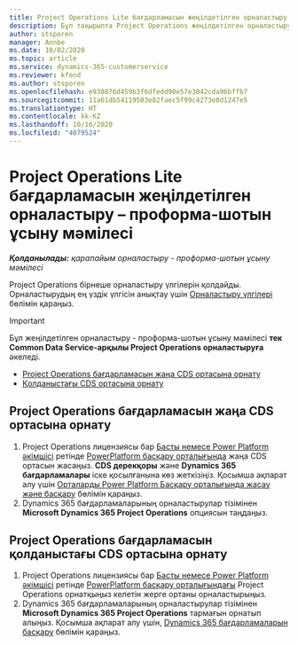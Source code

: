 ```yaml
---
title: Project Operations Lite бағдарламасын жеңілдетілген орналастыру – проформа-шотын ұсыну мәмілесі
description: Бұл тақырыпта Project Operations жеңілдетілген орналастыру бағдарламасын орнату амалы туралы ақпарат берілген - проформа-шотын ұсыну мәмілесі.
author: stsporen
manager: Annbe
ms.date: 10/02/2020
ms.topic: article
ms.service: dynamics-365-customerservice
ms.reviewer: kfend
ms.author: stsporen
ms.openlocfilehash: e938876d459b3f6dfedd90e57e3042cda96bffb7
ms.sourcegitcommit: 11a61db54119503e82faec5f99c4273e8d1247e5
ms.translationtype: HT
ms.contentlocale: kk-KZ
ms.lasthandoff: 10/16/2020
ms.locfileid: "4079524"
---
```

# <a name="deploy-project-operations-lite-deployment--deal-to-proforma-invoicing"></a>Project Operations Lite бағдарламасын жеңілдетілген орналастыру – проформа-шотын ұсыну мәмілесі

_**Қолданылады:** қарапайым орналастыру - проформа-шотын ұсыну мәмілесі_

Project Operations бірнеше орналастыру үлгілерін қолдайды. Орналастырудың ең үздік үлгісін анықтау үшін [Орналастыру үлгілері](determine-deployment-type.md) бөлімін қараңыз.


> [!IMPORTANT]
> Бұл жеңілдетілген орналастыру - проформа-шотын ұсыну мәмілесі **тек Common Data Service-арқылы Project Operations орналастыруға** әкеледі.

- [Project Operations бағдарламасын жаңа CDS ортасына орнату](#new)
- [Қолданыстағы CDS ортасына орнату](#existing)



## <a name="install-project-operations-to-a-new-cds-environment"></a><a name="new"></a>Project Operations бағдарламасын жаңа CDS ортасына орнату

1. Project Operations лицензиясы бар [Басты немесе Power Platform әкімшісі](https://docs.microsoft.com/power-platform/admin/global-service-administrators-can-administer-without-license) ретінде [PowerPlatform басқару орталығында](https://admin.powerplatform.com) жаңа CDS ортасын жасаңыз. **CDS дерекқоры** және **Dynamics 365 бағдарламалары** іске қосылғанына көз жеткізіңіз. Қосымша ақпарат алу үшін [Орталарды Power Platform Басқару орталығында жасау және басқару](https://docs.microsoft.com/power-platform/admin/create-environment#create-an-environment-in-the-power-platform-admin-center) бөлімін қараңыз.
2. Dynamics 365 бағдарламаларының орналастырулар тізімінен **Microsoft Dynamics 365 Project Operations** опциясын таңдаңыз.


## <a name="install-project-operations-to-an-existing-cds-environment"></a><a name="existing"></a>Project Operations бағдарламасын қолданыстағы CDS ортасына орнату

1. Project Operations лицензиясы бар [Басты немесе Power Platform әкімшісі](https://docs.microsoft.com/power-platform/admin/global-service-administrators-can-administer-without-license) ретінде [PowerPlatform басқару орталығындағы](https://admin.powerplatform.com) Project Operations орнатқыңыз келетін жерге ортаны орналастырыңыз.
2. Dynamics 365 бағдарламаларының орналастырулар тізімінен **Microsoft Dynamics 365 Project Operations** тармағын орнатып алыңыз. Қосымша ақпарат алу үшін, [Dynamics 365 бағдарламаларын басқару](https://docs.microsoft.com/power-platform/admin/manage-apps) бөлімін қараңыз.


